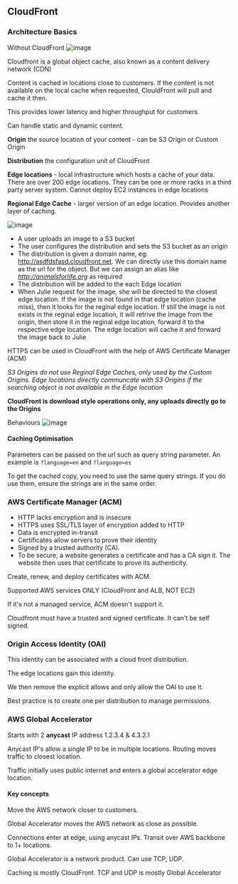 ## CloudFront

### Architecture Basics

Without CloudFront
![image](https://user-images.githubusercontent.com/88237437/165739437-9b716e94-25c9-4968-bdaf-94ce06a04df8.png)

Cloudfront is a global object cache, also known as a content delivery network (CDN)

Content is cached in locations close to customers.
If the content is not available on the local cache when requested, ClouldFront
will pull and cache it then.

This provides lower latency and higher throughput for customers.

Can handle static and dynamic content.

**Origin**  the source location of your content - can be S3 Origin or Custom Origin

**Distribution** the configuration unit of CloudFront

**Edge locations** - local infrastructure which hosts a cache of your data.
There are over 200 edge locations. They can be one or more racks in a
third party server system. Cannot deploy EC2 instances in edge locations

**Regional Edge Cache** - larger version of an edge location. Provides
another layer of caching.

![image](https://user-images.githubusercontent.com/88237437/165128005-f3b3793b-1603-4386-b69c-1f27cd76e719.png)

- A user uploads an image to a S3 bucket
- The user configures the distribution and sets the S3 bucket as an origin
- The distribution is given a domain name, eg: http://asdfdsfasd.cloudfront.net. We can directly use this domain name as the url for the object. But we can assign an alias like *http://animalsforlife.org* as required
- The distribution will be added to the each Edge location
- When Julie request for the image, she will be directed to the closest edge location. If the image is not found in that edge location (cache miss), then it looks for the reginal edge location. If still the image is not exists in the reginal edge location, it will retrive the image from the origin, then store it in the reginal edge location, forward it to the respective edge location. The edge location will cache it and forward the image back to Julie

HTTPS can be used in CloudFront with the help of AWS Certificate Manager (ACM)

*S3 Origins do not use Reginal Edge Caches, only used by the Custom Origins. Edge locations directly communcate with S3 Origins if the searching object is not available in the Edge location*

**CloudFront is download style operations only, any uploads directly go to the Origins**

Behaviours
![image](https://user-images.githubusercontent.com/88237437/165744582-1c9e5166-32db-40ab-aa8f-74344ee47680.png)

#### Caching Optimisation

Parameters can be passed on the url such as query string parameter.
An example is `?language=en` and `?language=es`

To get the cached copy, you need to use the same query strings. If you do
use them, ensure the strings are in the same order.

### AWS Certificate Manager (ACM)

- HTTP lacks encryption and is insecure
- HTTPS uses SSL/TLS layer of encryption added to HTTP
- Data is encrypted in-transit
- Certificates allow servers to prove their identity
- Signed by a trusted authority (CA).
- To be secure, a website generates a certificate and has a CA sign it. The
website then uses that certificate to prove its authenticity.

Create, renew, and deploy certificates with ACM.

Supported AWS services ONLY (CloudFront and ALB, NOT EC2)

If it's not a managed service, ACM doesn't support it.

Cloudfront must have a trusted and signed certificate. It can't be self signed.

### Origin Access Identity (OAI)

This identity can be associated with a cloud front distribution.

The edge locations gain this identity.

We then remove the explicit allows and only allow the OAI to use it.

Best practice is to create one per distribution to manage permissions.

### AWS Global Accelerator

Starts with 2 **anycast** IP address
1.2.3.4 & 4.3.2.1

Anycast IP's allow a single IP to be in multiple locations.
Routing moves traffic to closest location.

Traffic initially uses public internet and enters a global
accelerator edge location.

#### Key concepts

Move the AWS network closer to customers.

Global Accelerator moves the AWS network as close as possible.

Connections enter at edge, using anycast IPs. Transit over AWS backbone to 1+
locations.

Global Accelerator is a network product. Can use TCP, UDP.

Caching is mostly CloudFront. TCP and UDP is mostly Global Accelerator
